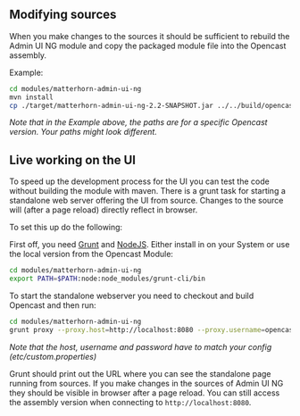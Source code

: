 Modifying sources
-----------------

When you make changes to the sources it should be sufficient to rebuild the
Admin UI NG module and copy the packaged module file into the Opencast assembly.

Example:
```bash
cd modules/matterhorn-admin-ui-ng
mvn install
cp ./target/matterhorn-admin-ui-ng-2.2-SNAPSHOT.jar ../../build/opencast-dist-allinone-2.2-SNAPSHOT/system/org/opencastproject/matterhorn-admin-ui-ng/2.2-SNAPSHOT/matterhorn-admin-ui-ng-2.2-SNAPSHOT.jar
```

*Note that in the Example above, the paths are for a specific Opencast version.
Your paths might look different.*

Live working on the UI
----------------------

To speed up the development process for the UI you can test the code without
building the module with maven.
There is a grunt task for starting a standalone web server offering the UI from
source.
Changes to the source will (after a page reload) directly reflect in browser.

To set this up do the following:

First off, you need [Grunt][1] and [NodeJS][2]. Either install in on your System or use
the local version from the Opencast Module:
```bash
cd modules/matterhorn-admin-ui-ng
export PATH=$PATH:node:node_modules/grunt-cli/bin
```

To start the standalone webserver you need to checkout and build Opencast and
then run:
```bash
cd modules/matterhorn-admin-ui-ng
grunt proxy --proxy.host=http://localhost:8080 --proxy.username=opencast_system_account --proxy.password=CHANGE_ME
```

*Note that the host, username and password have to match your config
(etc/custom.properties)*

Grunt should print out the URL where you can see the standalone page running
from sources.
If you make changes in the sources of Admin UI NG they should be visible in
browser after a page reload.
You can still access the assembly version when connecting to
`http://localhost:8080`.

[1]: http://gruntjs.com
[2]: https://nodejs.org
